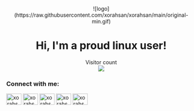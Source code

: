 <p align="center"> ![logo](https://raw.githubusercontent.com/xorahsan/xorahsan/main/original-min.gif)</p>
<h1 align="center">Hi, I'm a proud linux user!</h1>

<!-- <p align="left"> <img src="https://komarev.com/ghpvc/?username=xorahsan&label=Profile%20Views&color=b160e6&style=plastic" alt="xorahsan" /> </p> -->
<p align="center"> 
  Visitor count<br>
  <img src="https://profile-counter.glitch.me/xorahsan/count.svg" />
</p>

<h3 align="left">Connect with me:</h3>
<p align="left">
 <a href="https://www.linkedin.com/in/xorahsan/" target="blank"><img align="center" src="https://raw.githubusercontent.com/rahuldkjain/github-profile-readme-generator/master/src/images/icons/Social/linked-in-alt.svg" alt="xorahsan" height="30" width="40" /></a>
<a href="https://twitter.com/xorahsan" target="blank"><img align="center" src="https://raw.githubusercontent.com/rahuldkjain/github-profile-readme-generator/master/src/images/icons/Social/twitter.svg" alt="xorahsan" height="30" width="40" /></a>
<a href="https://fb.com/xorahsan" target="blank"><img align="center" src="https://raw.githubusercontent.com/rahuldkjain/github-profile-readme-generator/master/src/images/icons/Social/facebook.svg" alt="xorahsan" height="30" width="40" /></a>
<a href="https://instagram.com/xorahsan" target="blank"><img align="center" src="https://raw.githubusercontent.com/rahuldkjain/github-profile-readme-generator/master/src/images/icons/Social/instagram.svg" alt="xorahsan" height="30" width="40" /></a>
 <a href="https://www.codeforces.com/xorahsan/" target="blank"><img align="center" src="https://github.com/rahuldkjain/github-profile-readme-generator/blob/master/src/images/icons/Social/codeforces.svg" alt="xorahsan" height="30" width="40" /></a>
</p>

